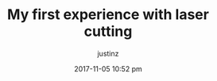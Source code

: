 ---
hidden: false
title: "My first experience with laser cutting"
date: '2017-11-05 10:52	pm'
description: 'A '
author: justinz	
headerImage: false
layout: post

tag:
  - explore
  - design
  - D3
published: false
comments: true
---